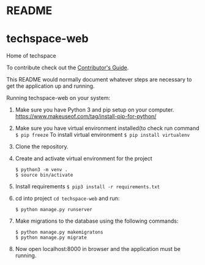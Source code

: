 # README

# techspace-web
Home of techspace

To contribute check out the [Contributor's Guide][COGG]. 

[COGG]: /contribution-guide.md

This README would normally document whatever steps are necessary to get the
application up and running.

Running techspace-web on your system:

1. Make sure you have Python 3 and pip setup on your computer. 
   https://www.makeuseof.com/tag/install-pip-for-python/
2. Make sure you have virtual environment installed(to check run command ```$ pip freeze```
   To install virtual environment
   ``` $ pip install virtualenv ```
3. Clone the repository.
4. Create and activate virtual environment for the project
   ```
   $ python3 -m venv .
   $ source bin/activate
   ```
5. Install requirements
   ```$ pip3 install -r requirements.txt```
   
6. cd into project ```cd techspace-web``` and run:

   ```
   $ python manage.py runserver
   ```
7. Make migrations to the database using the following commands:
   ```
   $ python manage.py makemigratons
   $ python manage.py migrate
   ```

8. Now open localhost:8000 in browser and the application must be running.


